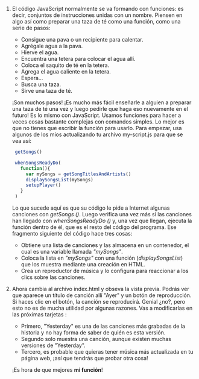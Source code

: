 1. El código JavaScript normalmente se va formando con funciones: es decir, conjuntos de instrucciones unidas con un nombre. Piensen en algo así como preparar una taza de té como una función, como una serie de pasos:

   * Consigue una pava o un recipiente para calentar.
   * Agrégale agua a la pava.
   * Hierve el agua. 
   * Encuentra una tetera para colocar el agua allí.
   * Coloca el saquito de té en la tetera.
   * Agrega el agua caliente en la tetera.
   * Espera...
   * Busca una taza.
   * Sirve una taza de té.


   ¡Son muchos pasos! ¡Es mucho más fácil enseñarle a alguien a preparar una taza de té una vez y luego pedirle que haga eso nuevamente en el futuro! Es lo mismo con JavaScript. Usamos funciones para hacer a veces cosas bastante complejas con comandos simples. Lo mejor es que no tienes que escribir la función para usarlo. Para empezar, usa algunos de los míos actualizando tu archivo my-script.js para que se vea así:

   ```javascript
    getSongs()

    whenSongsReadyDo(
      function(){
        var mySongs = getSongTitlesAndArtists()
        displaySongsList(mySongs)
        setupPlayer()
      }
    )
   ```

   Lo que sucede aquí es que su código le pide a Internet algunas canciones con _getSongs \(\)_. Luego verifica una vez más si las canciones han llegado con _whenSongsReadyDo \(\)_ y, una vez que llegan, ejecuta la función dentro de él, que es el resto del código del programa. Ese fragmento siguiente del código hace tres cosas:

   * Obtiene una lista de canciones y las almacena en un contenedor, el cual es una variable llamada _"mySongs"_.
   * Coloca la lista en _"mySongs"_ con una función \(_displaySongsList_\) que los muestra mediante una creación en HTML.
   * Crea un reproductor de música y lo configura para reaccionar a los clics sobre las canciones.

2. Ahora cambia al archivo index.html y obseva la vista previa. Podrás ver que aparece un título de canción allí "Ayer" y un botón de reproducción. Si haces clic en el botón, la canción se reproducirá. Genial ¿no?, pero esto no es de mucha utilidad por algunas razones. Vas a modificarlas en las próximas tarjetas   :

   * Primero, "Yesterday" es una de las canciones más grabadas de la historia y no hay forma de saber de quién es esta versión. 
   * Segundo solo muestra una canción, aunque existen muchas versiones de "Yesterday".
   * Tercero, es probable que quieras tener música más actualizada en tu página web, ¡así que tendrás que probar otra cosa!

   ¡Es hora de que mejores **mi función**!



